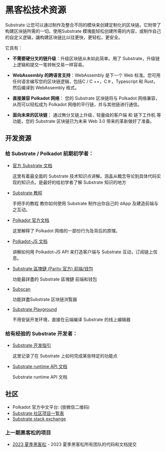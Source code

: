 # 黑客松技术资源

Substrate 让您可以通过制作及整合不同的模块来创建定制化的区块链。它附带了构建区块链所需的一切。使用Substrate 模塊能轻松创建所需的内容，或制作自己的自定义逻辑，讓构建区块链比以往更快，更轻松，更安全。

它具有：

- **不需要硬分叉的链升级**：升级区块链从未如此简单。用了 Substrate，升级链上逻辑和提交一笔转帐交易一样容易。

- **WebAssembly 的跨语言支持**：WebAssembly 是下一个 Web 标准。您可用任何语言编写您的区块链逻辑，包括C / C ++，C＃，Typescript 和 Rust，然后编译到 WebAssembly 格式。

- **直接兼容 Polkadot 网络**： 您的 Substrate 区块链将与 Polkadot 网络兼容，从而可以轻松成为 Polkadot 网络的平行链，并与其他链进行通信。

- **面向未来的区块链**： 通过無分叉链上升级，轻量级的客户端 和 链下工作机 等功能，您的 Substrate 区块链已为未来 Web 3.0 带来的革新做好了准备。

## 开发资源

### 给 Substrate / Polkadot 前期初学者：

- [官方 Substrate 文档](https://docs.substrate.io)

  这里有着最全面的 Substrate 技术知识点讲解。涵盖从概念导论到具体代码实现的知识点。是最好的给初学者了解 Substrate 知识的地方

- [Substrate 教程](https://docs.substrate.io/tutorials/)

  手把手的教程 教你如何使用 Substrate 制作出你自己的 dApp 及建造前端与之互动。

- [Polkadot 官方文档](https://wiki.polkadot.network/)

  这里解释了 Polkadot 网络的一部份行为及背后的原理。

- [Polkadot-JS 文档](https://polkadot.js.org/docs/)

  讲解如何用 Polkadot-JS API 来打造客户端与 Substrate 互动，订阅链上信息。

- [Substrate 區塊鏈 (Parity 官方) 前端/钱包](https://polkadot.js.org/apps/#/explorer)

  功能最詳盡的 Substrate 區塊鏈 前端和钱包

- [Subscan](https://www.subscan.io/)

  功能詳盡Substrate 区块链浏覧器

- [Substrate Playground](https://docs.substrate.io/playground/)

  不用安装开发环境，直接在云端编译 Substrate 的线上编辑器

### 给有经验的 Substrate 开发者：

- [Substrate 开发指引](https://docs.substrate.io/reference/how-to-guides/)

  这里记录了在 Substrate 上如何完成某些特定的功能点

- [Substrate runtime API 文档](https://docs.substrate.io/reference/runtime-apis/)

  Substrate runtime API 文档

## 社区

- Polkadot 官方中文平台: (放微信二维码)
- [Substrate 社区项目一覧表](https://github.com/substrate-developer-hub/awesome-substrate)
- [Substrate stack exchange](https://substrate.stackexchange.com/)

### 上一期黑客松的项目

- [2023 夏季黑客松](https://github.com/ParityAsia/hackathon-2023-summer) - 2023 夏季黑客松所有团队的代码和文档提交